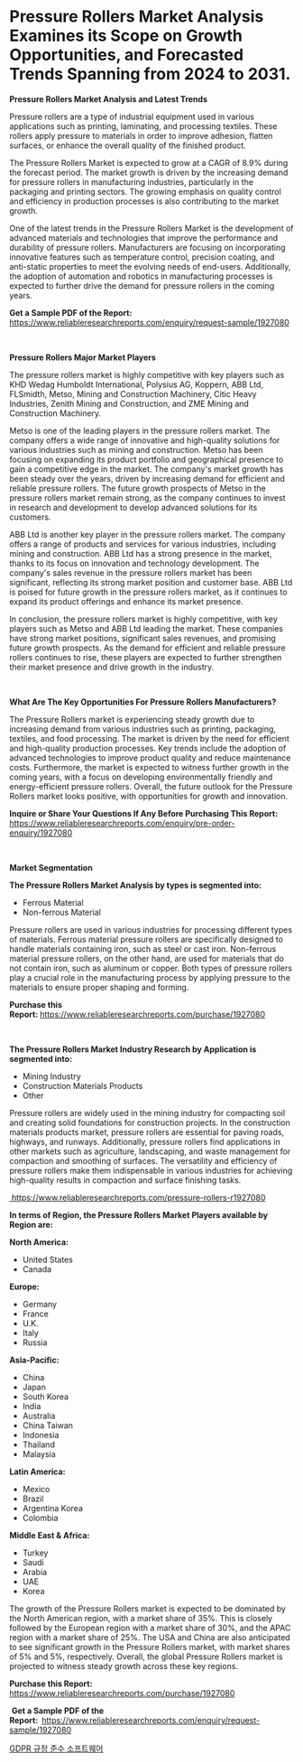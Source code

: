 <p><h1>Pressure Rollers Market Analysis Examines its Scope on Growth Opportunities, and Forecasted Trends Spanning from 2024 to 2031.</h1></p><p><strong>Pressure Rollers Market Analysis and Latest Trends</strong></p>
<p><p>Pressure rollers are a type of industrial equipment used in various applications such as printing, laminating, and processing textiles. These rollers apply pressure to materials in order to improve adhesion, flatten surfaces, or enhance the overall quality of the finished product.</p><p>The Pressure Rollers Market is expected to grow at a CAGR of 8.9% during the forecast period. The market growth is driven by the increasing demand for pressure rollers in manufacturing industries, particularly in the packaging and printing sectors. The growing emphasis on quality control and efficiency in production processes is also contributing to the market growth.</p><p>One of the latest trends in the Pressure Rollers Market is the development of advanced materials and technologies that improve the performance and durability of pressure rollers. Manufacturers are focusing on incorporating innovative features such as temperature control, precision coating, and anti-static properties to meet the evolving needs of end-users. Additionally, the adoption of automation and robotics in manufacturing processes is expected to further drive the demand for pressure rollers in the coming years.</p></p>
<p><strong>Get a Sample PDF of the Report:&nbsp;</strong> <a href="https://www.reliableresearchreports.com/enquiry/request-sample/1927080">https://www.reliableresearchreports.com/enquiry/request-sample/1927080</a></p>
<p>&nbsp;</p>
<p><strong>Pressure Rollers Major Market Players</strong></p>
<p><p>The pressure rollers market is highly competitive with key players such as KHD Wedag Humboldt International, Polysius AG, Koppern, ABB Ltd, FLSmidth, Metso, Mining and Construction Machinery, Citic Heavy Industries, Zenith Mining and Construction, and ZME Mining and Construction Machinery.</p><p>Metso is one of the leading players in the pressure rollers market. The company offers a wide range of innovative and high-quality solutions for various industries such as mining and construction. Metso has been focusing on expanding its product portfolio and geographical presence to gain a competitive edge in the market. The company's market growth has been steady over the years, driven by increasing demand for efficient and reliable pressure rollers. The future growth prospects of Metso in the pressure rollers market remain strong, as the company continues to invest in research and development to develop advanced solutions for its customers.</p><p>ABB Ltd is another key player in the pressure rollers market. The company offers a range of products and services for various industries, including mining and construction. ABB Ltd has a strong presence in the market, thanks to its focus on innovation and technology development. The company's sales revenue in the pressure rollers market has been significant, reflecting its strong market position and customer base. ABB Ltd is poised for future growth in the pressure rollers market, as it continues to expand its product offerings and enhance its market presence.</p><p>In conclusion, the pressure rollers market is highly competitive, with key players such as Metso and ABB Ltd leading the market. These companies have strong market positions, significant sales revenues, and promising future growth prospects. As the demand for efficient and reliable pressure rollers continues to rise, these players are expected to further strengthen their market presence and drive growth in the industry.</p></p>
<p>&nbsp;</p>
<p><strong>What Are The Key Opportunities For Pressure Rollers Manufacturers?</strong></p>
<p><p>The Pressure Rollers market is experiencing steady growth due to increasing demand from various industries such as printing, packaging, textiles, and food processing. The market is driven by the need for efficient and high-quality production processes. Key trends include the adoption of advanced technologies to improve product quality and reduce maintenance costs. Furthermore, the market is expected to witness further growth in the coming years, with a focus on developing environmentally friendly and energy-efficient pressure rollers. Overall, the future outlook for the Pressure Rollers market looks positive, with opportunities for growth and innovation.</p></p>
<p><strong>Inquire or Share Your Questions If Any Before Purchasing This Report:</strong> <a href="https://www.reliableresearchreports.com/enquiry/pre-order-enquiry/1927080">https://www.reliableresearchreports.com/enquiry/pre-order-enquiry/1927080</a></p>
<p>&nbsp;</p>
<p><strong>Market Segmentation</strong></p>
<p><strong>The Pressure Rollers Market Analysis by types is segmented into:</strong></p>
<p><ul><li>Ferrous Material</li><li>Non-ferrous Material</li></ul></p>
<p><p>Pressure rollers are used in various industries for processing different types of materials. Ferrous material pressure rollers are specifically designed to handle materials containing iron, such as steel or cast iron. Non-ferrous material pressure rollers, on the other hand, are used for materials that do not contain iron, such as aluminum or copper. Both types of pressure rollers play a crucial role in the manufacturing process by applying pressure to the materials to ensure proper shaping and forming.</p></p>
<p><strong>Purchase this Report:&nbsp;</strong><a href="https://www.reliableresearchreports.com/purchase/1927080">https://www.reliableresearchreports.com/purchase/1927080</a></p>
<p>&nbsp;</p>
<p><strong>The Pressure Rollers Market Industry Research by Application is segmented into:</strong></p>
<p><ul><li>Mining Industry</li><li>Construction Materials Products</li><li>Other</li></ul></p>
<p><p>Pressure rollers are widely used in the mining industry for compacting soil and creating solid foundations for construction projects. In the construction materials products market, pressure rollers are essential for paving roads, highways, and runways. Additionally, pressure rollers find applications in other markets such as agriculture, landscaping, and waste management for compaction and smoothing of surfaces. The versatility and efficiency of pressure rollers make them indispensable in various industries for achieving high-quality results in compaction and surface finishing tasks.</p></p>
<p><a href="https://www.reliableresearchreports.com/pressure-rollers-r1927080">&nbsp;https://www.reliableresearchreports.com/pressure-rollers-r1927080</a></p>
<p><strong>In terms of Region, the Pressure Rollers Market Players available by Region are:</strong></p>
<p>
    <p> <strong> North America: </strong>
        <ul>
            <li>United States</li>
            <li>Canada</li>
        </ul>
        </p> 
    <p> <strong> Europe: </strong>
        <ul>
            <li>Germany</li>
            <li>France</li>
            <li>U.K.</li>
            <li>Italy</li>
            <li>Russia</li>
        </ul>
        </p> 
    <p> <strong> Asia-Pacific: </strong>
        <ul>
            <li>China</li>
            <li>Japan</li>
            <li>South Korea</li>
            <li>India</li>
            <li>Australia</li>
            <li>China Taiwan</li>
            <li>Indonesia</li>
            <li>Thailand</li>
            <li>Malaysia</li>
        </ul>
        </p> 
    <p> <strong> Latin America: </strong>
        <ul>
            <li>Mexico</li>
            <li>Brazil</li>
            <li>Argentina Korea</li>
            <li>Colombia</li>
        </ul>
        </p> 
    <p> <strong> Middle East & Africa: </strong>
        <ul>
            <li>Turkey</li>
            <li>Saudi</li>
            <li>Arabia</li>
            <li>UAE</li>
            <li>Korea</li>
        </ul>
    </p>
    </p>
<p><p>The growth of the Pressure Rollers market is expected to be dominated by the North American region, with a market share of 35%. This is closely followed by the European region with a market share of 30%, and the APAC region with a market share of 25%. The USA and China are also anticipated to see significant growth in the Pressure Rollers market, with market shares of 5% and 5%, respectively. Overall, the global Pressure Rollers market is projected to witness steady growth across these key regions.</p></p>
<p><strong>Purchase this Report: </strong><a href="https://www.reliableresearchreports.com/purchase/1927080">https://www.reliableresearchreports.com/purchase/1927080</a></p>
<p>&nbsp;<strong>Get a Sample PDF of the Report:&nbsp;&nbsp;</strong><a href="https://www.reliableresearchreports.com/enquiry/request-sample/1927080">https://www.reliableresearchreports.com/enquiry/request-sample/1927080</a></p>
<p><strong></strong></p>
<p><p><a href="https://medium.com/@johnsonlowe2023_38650/gdpr-%EC%A4%80%EC%88%98-%EC%86%8C%ED%94%84%ED%8A%B8%EC%9B%A8%EC%96%B4-%EC%8B%9C%EC%9E%A5-%EA%B7%9C%EB%AA%A8%EB%8A%94-%EA%B8%80%EB%A1%9C%EB%B2%8C-%EC%82%B0%EC%97%85%EC%97%90%EC%84%9C-%EC%B5%9C%EA%B3%A0%EC%9D%98-%EB%A7%88%EC%BC%80%ED%8C%85-%EC%B1%84%EB%84%90%EC%9D%84-%EB%B3%B4%EC%97%AC%EC%A4%8D%EB%8B%88%EB%8B%A4-055c34d2ccf2">GDPR 규정 준수 소프트웨어</a></p></p>